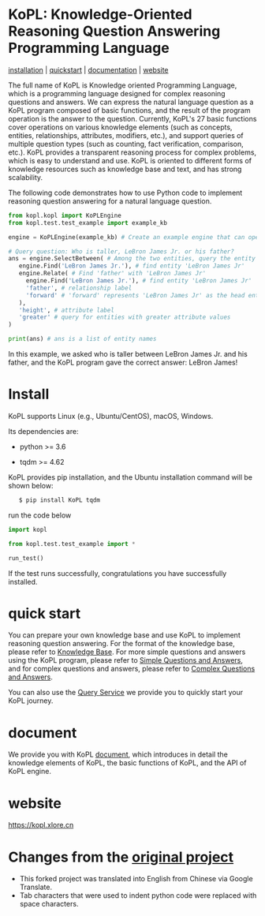 # KoPL: Knowledge-Oriented Reasoning Question Answering Programming Language

[installation](#installation) | [quickstart](#quickstart) | [documentation](#documentation) | [website](#website)

The full name of KoPL is Knowledge oriented Programming Language, which is a programming language designed for complex reasoning questions and answers. We can express the natural language question as a KoPL program composed of basic functions, and the result of the program operation is the answer to the question. Currently, KoPL's 27 basic functions cover operations on various knowledge elements (such as concepts, entities, relationships, attributes, modifiers, etc.), and support queries of multiple question types (such as counting, fact verification, comparison, etc.). KoPL provides a transparent reasoning process for complex problems, which is easy to understand and use. KoPL is oriented to different forms of knowledge resources such as knowledge base and text, and has strong scalability.

The following code demonstrates how to use Python code to implement reasoning question answering for a natural language question.

```python
from kopl.kopl import KoPLEngine
from kopl.test.test_example import example_kb

engine = KoPLEngine(example_kb) # Create an example engine that can operate on the knowledge base example_kb

# Query question: Who is taller, LeBron James Jr. or his father?
ans = engine.SelectBetween( # Among the two entities, query the entity with greater 'height'
   engine.Find('LeBron James Jr.'), # find entity 'LeBron James Jr'
   engine.Relate( # Find 'father' with 'LeBron James Jr'
     engine.Find('LeBron James Jr.'), # find entity 'LeBron James Jr'
     'father', # relationship label
     'forward' # 'forward' represents 'LeBron James Jr' as the head entity
   ),
   'height', # attribute label
   'greater' # query for entities with greater attribute values
)

print(ans) # ans is a list of entity names

```

In this example, we asked who is taller between LeBron James Jr. and his father, and the KoPL program gave the correct answer: LeBron James!

# Install

KoPL supports Linux (e.g., Ubuntu/CentOS), macOS, Windows.

Its dependencies are:

* python >= 3.6

* tqdm >= 4.62


KoPL provides pip installation, and the Ubuntu installation command will be shown below:

```bash
   $ pip install KoPL tqdm
```

run the code below

```python
import kopl

from kopl.test.test_example import *

run_test()
```
If the test runs successfully, congratulations you have successfully installed.

# quick start
You can prepare your own knowledge base and use KoPL to implement reasoning question answering. For the format of the knowledge base, please refer to [Knowledge Base](https://kopl.xlore.cn/doc/4_helloworld.html#id1).
For more simple questions and answers using the KoPL program, please refer to [Simple Questions and Answers](https://kopl.xlore.cn/doc/5_example.html#id2), and for complex questions and answers, please refer to [Complex Questions and Answers](https://kopl.xlore.cn/doc/5_example.html#id8).

You can also use the [Query Service](https://kopl.xlore.cn/queryService) we provide you to quickly start your KoPL journey.

# document
We provide you with KoPL [document](https://kopl.xlore.cn/doc/index.html), which introduces in detail the knowledge elements of KoPL, the basic functions of KoPL, and the API of KoPL engine.

# website
https://kopl.xlore.cn

# Changes from the [original project](https://github.com/THU-KEG/KoPL)
- This forked project was translated into English from Chinese via Google Translate.
- Tab characters that were used to indent python code were replaced with space characters.

